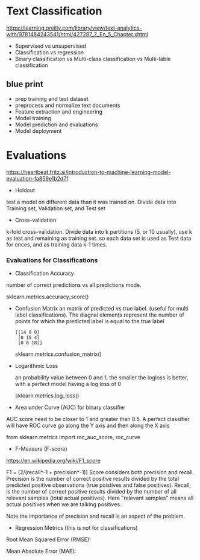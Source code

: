 # Text Classification
https://learning.oreilly.com/library/view/text-analytics-with/9781484243541/html/427287_2_En_5_Chapter.xhtml


* Supervised vs unsupervised
* Classification vs regression
* Binary classification vs Multi-class classification vs Multi-lable classification


## blue print

* prep training and test dataset
* preprocess and normalize text documents
* Feature extraction and engineering
* Model training
* Model prediction and evaluations
* Model deployment


# Evaluations

https://heartbeat.fritz.ai/introduction-to-machine-learning-model-evaluation-fa859e1b2d7f

* Holdout

test a model on different data than it was trained on. Divide data into Training set, Validation set, and Test set

* Cross-validation

k-fold cross-validation. Divide data into k partitions (5, or 10 usually), use k as test and remaining as training set. so each data set is used as Test data for onces, and as training data k-1 times. 

### Evaluations for Classifications

* Classification Accuracy

number of correct predictions vs all predictions mode. 

  sklearn.metrics.accuracy_score()



* Confusion Matrix
  an matrix of predicted vs true label. (useful for multi label classifications). The diagnal elements represent the number of points for which the predicted label is equal to the true label 
  ```
  [[14 0 0]
   [0 15 4]
   [0 0 18]]
  ```
  sklearn.metrics.confusion_matrix()

* Logarithmic Loss
  
  an probability value between 0 and 1, the smaller the logloss is better, with a perfect model having a log loss of 0

  sklearn.metrics.log_loss()

* Area under Curve (AUC) for binary classifier 

AUC score need to be closer to 1 and greater than 0.5. A perfect classifier will have ROC curve go along the Y axis and then along the X axis

  from sklearn.metrics import roc_auc_score, roc_curve

* F-Measure (F-score)

https://en.wikipedia.org/wiki/F1_score



F1 = (2/(recall^-1 + precision^-1))
Score considers both precision and recall. Precision is the number of correct positive results divided by the total predicted positive observations (true poistives and false positives). Recall, is the number of correct positive results divided by the number of all relevant samples (total actual positives).  Here "relevant samples" means all actual positives when we are talking positives. 

Note the importance of precision and recall is an aspect of the problem. 

* Regression Metrics (this is not for classifications)

Root Mean Squared Error (RMSE): 

Mean Absolute Error (MAE): 



